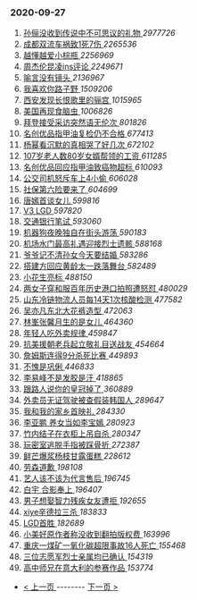 ### 2020-09-27 
1. [ 孙俪没收到传说中不可思议的礼物 ](https://s.weibo.com/weibo?q=%23%E5%AD%99%E4%BF%AA%E6%B2%A1%E6%94%B6%E5%88%B0%E4%BC%A0%E8%AF%B4%E4%B8%AD%E4%B8%8D%E5%8F%AF%E6%80%9D%E8%AE%AE%E7%9A%84%E7%A4%BC%E7%89%A9%23&Refer=top) *2977726*
1. [ 成都双流车祸致1死7伤 ](https://s.weibo.com/weibo?q=%23%E6%88%90%E9%83%BD%E5%8F%8C%E6%B5%81%E8%BD%A6%E7%A5%B8%E8%87%B41%E6%AD%BB7%E4%BC%A4%23&Refer=top) *2265536*
1. [ 越懂越爱小棕瓶 ](https://s.weibo.com/weibo?q=%23%E8%B6%8A%E6%87%82%E8%B6%8A%E7%88%B1%E5%B0%8F%E6%A3%95%E7%93%B6%23&topic_ad=1&Refer=top) *2256969*
1. [ 周杰伦昆凌ins评论 ](https://s.weibo.com/weibo?q=%23%E5%91%A8%E6%9D%B0%E4%BC%A6%E6%98%86%E5%87%8Cins%E8%AF%84%E8%AE%BA%23&Refer=top) *2249671*
1. [ 喻言没有镜头 ](https://s.weibo.com/weibo?q=%E5%96%BB%E8%A8%80%E6%B2%A1%E6%9C%89%E9%95%9C%E5%A4%B4&Refer=top) *2136967*
1. [ 我喜欢你路子野 ](https://s.weibo.com/weibo?q=%23%E6%88%91%E5%96%9C%E6%AC%A2%E4%BD%A0%E8%B7%AF%E5%AD%90%E9%87%8E%23&topic_ad=1&Refer=top) *1509206*
1. [ 西安发现长恨歌里的骊宫 ](https://s.weibo.com/weibo?q=%23%E8%A5%BF%E5%AE%89%E5%8F%91%E7%8E%B0%E9%95%BF%E6%81%A8%E6%AD%8C%E9%87%8C%E7%9A%84%E9%AA%8A%E5%AE%AB%23&Refer=top) *1015965*
1. [ 美国再现食脑虫 ](https://s.weibo.com/weibo?q=%23%E7%BE%8E%E5%9B%BD%E5%86%8D%E7%8E%B0%E9%A3%9F%E8%84%91%E8%99%AB%23&Refer=top) *1006826*
1. [ 拜登接受采访突然语无伦次 ](https://s.weibo.com/weibo?q=%23%E6%8B%9C%E7%99%BB%E6%8E%A5%E5%8F%97%E9%87%87%E8%AE%BF%E7%AA%81%E7%84%B6%E8%AF%AD%E6%97%A0%E4%BC%A6%E6%AC%A1%23&Refer=top) *801826*
1. [ 名创优品指甲油复检仍不合格 ](https://s.weibo.com/weibo?q=%23%E5%90%8D%E5%88%9B%E4%BC%98%E5%93%81%E6%8C%87%E7%94%B2%E6%B2%B9%E5%A4%8D%E6%A3%80%E4%BB%8D%E4%B8%8D%E5%90%88%E6%A0%BC%23&Refer=top) *677413*
1. [ 杨幂看沉默的真相哭了好几次 ](https://s.weibo.com/weibo?q=%23%E6%9D%A8%E5%B9%82%E7%9C%8B%E6%B2%89%E9%BB%98%E7%9A%84%E7%9C%9F%E7%9B%B8%E5%93%AD%E4%BA%86%E5%A5%BD%E5%87%A0%E6%AC%A1%23&Refer=top) *672102*
1. [ 107岁老人数80岁女婿帮领的工资 ](https://s.weibo.com/weibo?q=107%E5%B2%81%E8%80%81%E4%BA%BA%E6%95%B080%E5%B2%81%E5%A5%B3%E5%A9%BF%E5%B8%AE%E9%A2%86%E7%9A%84%E5%B7%A5%E8%B5%84&Refer=top) *611285*
1. [ 名创优品回应指甲油致癌物超标 ](https://s.weibo.com/weibo?q=%23%E5%90%8D%E5%88%9B%E4%BC%98%E5%93%81%E5%9B%9E%E5%BA%94%E6%8C%87%E7%94%B2%E6%B2%B9%E8%87%B4%E7%99%8C%E7%89%A9%E8%B6%85%E6%A0%87%23&Refer=top) *610093*
1. [ 公交司机怒斥车上4小偷 ](https://s.weibo.com/weibo?q=%23%E5%85%AC%E4%BA%A4%E5%8F%B8%E6%9C%BA%E6%80%92%E6%96%A5%E8%BD%A6%E4%B8%8A4%E5%B0%8F%E5%81%B7%23&Refer=top) *606028*
1. [ 社保第六险要来了 ](https://s.weibo.com/weibo?q=%23%E7%A4%BE%E4%BF%9D%E7%AC%AC%E5%85%AD%E9%99%A9%E8%A6%81%E6%9D%A5%E4%BA%86%23&Refer=top) *604699*
1. [ 唐嫣首谈女儿 ](https://s.weibo.com/weibo?q=%E5%94%90%E5%AB%A3%E9%A6%96%E8%B0%88%E5%A5%B3%E5%84%BF&Refer=top) *599816*
1. [ V3 LGD ](https://s.weibo.com/weibo?q=V3%20LGD&Refer=top) *597820*
1. [ 交通银行笔试 ](https://s.weibo.com/weibo?q=%23%E4%BA%A4%E9%80%9A%E9%93%B6%E8%A1%8C%E7%AC%94%E8%AF%95%23&Refer=top) *593060*
1. [ 机器狗夜晚独自在街头游荡 ](https://s.weibo.com/weibo?q=%E6%9C%BA%E5%99%A8%E7%8B%97%E5%A4%9C%E6%99%9A%E7%8B%AC%E8%87%AA%E5%9C%A8%E8%A1%97%E5%A4%B4%E6%B8%B8%E8%8D%A1&Refer=top) *590183*
1. [ 机场水门最高礼遇迎接烈士遗骸 ](https://s.weibo.com/weibo?q=%23%E6%9C%BA%E5%9C%BA%E6%B0%B4%E9%97%A8%E6%9C%80%E9%AB%98%E7%A4%BC%E9%81%87%E8%BF%8E%E6%8E%A5%E7%83%88%E5%A3%AB%E9%81%97%E9%AA%B8%23&Refer=top) *588168*
1. [ 爷爷记不清孙女今天要结婚 ](https://s.weibo.com/weibo?q=%23%E7%88%B7%E7%88%B7%E8%AE%B0%E4%B8%8D%E6%B8%85%E5%AD%99%E5%A5%B3%E4%BB%8A%E5%A4%A9%E8%A6%81%E7%BB%93%E5%A9%9A%23&Refer=top) *583286*
1. [ 搭建方回应黄龄太一跌落舞台 ](https://s.weibo.com/weibo?q=%E6%90%AD%E5%BB%BA%E6%96%B9%E5%9B%9E%E5%BA%94%E9%BB%84%E9%BE%84%E5%A4%AA%E4%B8%80%E8%B7%8C%E8%90%BD%E8%88%9E%E5%8F%B0&Refer=top) *582489*
1. [ 小花生亮标 ](https://s.weibo.com/weibo?q=%23%E5%B0%8F%E8%8A%B1%E7%94%9F%E4%BA%AE%E6%A0%87%23&Refer=top) *488150*
1. [ 两女子穿和服百年历史港口拍照遭怒怼 ](https://s.weibo.com/weibo?q=%E4%B8%A4%E5%A5%B3%E5%AD%90%E7%A9%BF%E5%92%8C%E6%9C%8D%E7%99%BE%E5%B9%B4%E5%8E%86%E5%8F%B2%E6%B8%AF%E5%8F%A3%E6%8B%8D%E7%85%A7%E9%81%AD%E6%80%92%E6%80%BC&Refer=top) *480029*
1. [ 山东冷链物流人员每14天1次核酸检测 ](https://s.weibo.com/weibo?q=%23%E5%B1%B1%E4%B8%9C%E5%86%B7%E9%93%BE%E7%89%A9%E6%B5%81%E4%BA%BA%E5%91%98%E6%AF%8F14%E5%A4%A91%E6%AC%A1%E6%A0%B8%E9%85%B8%E6%A3%80%E6%B5%8B%23&Refer=top) *477582*
1. [ 吴亦凡东北大花裤造型 ](https://s.weibo.com/weibo?q=%23%E5%90%B4%E4%BA%A6%E5%87%A1%E4%B8%9C%E5%8C%97%E5%A4%A7%E8%8A%B1%E8%A3%A4%E9%80%A0%E5%9E%8B%23&Refer=top) *472063*
1. [ 林峯张馨月生的是女儿 ](https://s.weibo.com/weibo?q=%23%E6%9E%97%E5%B3%AF%E5%BC%A0%E9%A6%A8%E6%9C%88%E7%94%9F%E7%9A%84%E6%98%AF%E5%A5%B3%E5%84%BF%23&Refer=top) *464360*
1. [ 年轻人吃外卖规律 ](https://s.weibo.com/weibo?q=%E5%B9%B4%E8%BD%BB%E4%BA%BA%E5%90%83%E5%A4%96%E5%8D%96%E8%A7%84%E5%BE%8B&Refer=top) *459847*
1. [ 抗美援朝老兵起立敬礼目送战友 ](https://s.weibo.com/weibo?q=%23%E6%8A%97%E7%BE%8E%E6%8F%B4%E6%9C%9D%E8%80%81%E5%85%B5%E8%B5%B7%E7%AB%8B%E6%95%AC%E7%A4%BC%E7%9B%AE%E9%80%81%E6%88%98%E5%8F%8B%23&Refer=top) *454664*
1. [ 詹姆斯连得9分杀死比赛 ](https://s.weibo.com/weibo?q=%23%E8%A9%B9%E5%A7%86%E6%96%AF%E8%BF%9E%E5%BE%979%E5%88%86%E6%9D%80%E6%AD%BB%E6%AF%94%E8%B5%9B%23&Refer=top) *449893*
1. [ 不愧是巩俐 ](https://s.weibo.com/weibo?q=%23%E4%B8%8D%E6%84%A7%E6%98%AF%E5%B7%A9%E4%BF%90%23&Refer=top) *446833*
1. [ 李易峰不是发胶是汗 ](https://s.weibo.com/weibo?q=%23%E6%9D%8E%E6%98%93%E5%B3%B0%E4%B8%8D%E6%98%AF%E5%8F%91%E8%83%B6%E6%98%AF%E6%B1%97%23&Refer=top) *418865*
1. [ 跟路人说你的皇冠掉了 ](https://s.weibo.com/weibo?q=%E8%B7%9F%E8%B7%AF%E4%BA%BA%E8%AF%B4%E4%BD%A0%E7%9A%84%E7%9A%87%E5%86%A0%E6%8E%89%E4%BA%86&Refer=top) *360889*
1. [ 外卖员无证驾驶被查假装韩国人 ](https://s.weibo.com/weibo?q=%E5%A4%96%E5%8D%96%E5%91%98%E6%97%A0%E8%AF%81%E9%A9%BE%E9%A9%B6%E8%A2%AB%E6%9F%A5%E5%81%87%E8%A3%85%E9%9F%A9%E5%9B%BD%E4%BA%BA&Refer=top) *289647*
1. [ 我和我的家乡首映礼 ](https://s.weibo.com/weibo?q=%23%E6%88%91%E5%92%8C%E6%88%91%E7%9A%84%E5%AE%B6%E4%B9%A1%E9%A6%96%E6%98%A0%E7%A4%BC%23&Refer=top) *284330*
1. [ 李亚鹏 养女当如李宝嫣 ](https://s.weibo.com/weibo?q=%E6%9D%8E%E4%BA%9A%E9%B9%8F%20%E5%85%BB%E5%A5%B3%E5%BD%93%E5%A6%82%E6%9D%8E%E5%AE%9D%E5%AB%A3&Refer=top) *280923*
1. [ 竹内结子在衣柜上吊自杀 ](https://s.weibo.com/weibo?q=%23%E7%AB%B9%E5%86%85%E7%BB%93%E5%AD%90%E5%9C%A8%E8%A1%A3%E6%9F%9C%E4%B8%8A%E5%90%8A%E8%87%AA%E6%9D%80%23&Refer=top) *280347*
1. [ 玩密室逃脱手指被踩骨折 ](https://s.weibo.com/weibo?q=%23%E7%8E%A9%E5%AF%86%E5%AE%A4%E9%80%83%E8%84%B1%E6%89%8B%E6%8C%87%E8%A2%AB%E8%B8%A9%E9%AA%A8%E6%8A%98%23&Refer=top) *272387*
1. [ 鲜芒爆浆杨枝甘露蛋糕 ](https://s.weibo.com/weibo?q=%E9%B2%9C%E8%8A%92%E7%88%86%E6%B5%86%E6%9D%A8%E6%9E%9D%E7%94%98%E9%9C%B2%E8%9B%8B%E7%B3%95&Refer=top) *228612*
1. [ 劳森道歉 ](https://s.weibo.com/weibo?q=%23%E5%8A%B3%E6%A3%AE%E9%81%93%E6%AD%89%23&Refer=top) *198108*
1. [ 艺人该不该为代言售后 ](https://s.weibo.com/weibo?q=%23%E8%89%BA%E4%BA%BA%E8%AF%A5%E4%B8%8D%E8%AF%A5%E4%B8%BA%E4%BB%A3%E8%A8%80%E5%94%AE%E5%90%8E%23&Refer=top) *196745*
1. [ 白宇 合影奉上 ](https://s.weibo.com/weibo?q=%E7%99%BD%E5%AE%87%20%E5%90%88%E5%BD%B1%E5%A5%89%E4%B8%8A&Refer=top) *196407*
1. [ 男子想娶智力残疾女友遭拒 ](https://s.weibo.com/weibo?q=%23%E7%94%B7%E5%AD%90%E6%83%B3%E5%A8%B6%E6%99%BA%E5%8A%9B%E6%AE%8B%E7%96%BE%E5%A5%B3%E5%8F%8B%E9%81%AD%E6%8B%92%23&Refer=top) *192655*
1. [ xiye辛德拉三杀 ](https://s.weibo.com/weibo?q=%23xiye%E8%BE%9B%E5%BE%B7%E6%8B%89%E4%B8%89%E6%9D%80%23&Refer=top) *183833*
1. [ LGD首胜 ](https://s.weibo.com/weibo?q=%23LGD%E9%A6%96%E8%83%9C%23&Refer=top) *182689*
1. [ 小美好原作者称没收到翻拍版权费 ](https://s.weibo.com/weibo?q=%E5%B0%8F%E7%BE%8E%E5%A5%BD%E5%8E%9F%E4%BD%9C%E8%80%85%E7%A7%B0%E6%B2%A1%E6%94%B6%E5%88%B0%E7%BF%BB%E6%8B%8D%E7%89%88%E6%9D%83%E8%B4%B9&Refer=top) *163996*
1. [ 重庆一煤矿一氧化碳超限事故16人死亡 ](https://s.weibo.com/weibo?q=%23%E9%87%8D%E5%BA%86%E4%B8%80%E7%85%A4%E7%9F%BF%E4%B8%80%E6%B0%A7%E5%8C%96%E7%A2%B3%E8%B6%85%E9%99%90%E4%BA%8B%E6%95%8516%E4%BA%BA%E6%AD%BB%E4%BA%A1%23&Refer=top) *155468*
1. [ 三位志愿军烈士亲属均已确认 ](https://s.weibo.com/weibo?q=%23%E4%B8%89%E4%BD%8D%E5%BF%97%E6%84%BF%E5%86%9B%E7%83%88%E5%A3%AB%E4%BA%B2%E5%B1%9E%E5%9D%87%E5%B7%B2%E7%A1%AE%E8%AE%A4%23&Refer=top) *154319*
1. [ 高中师兄在意大利的参赛作品 ](https://s.weibo.com/weibo?q=%E9%AB%98%E4%B8%AD%E5%B8%88%E5%85%84%E5%9C%A8%E6%84%8F%E5%A4%A7%E5%88%A9%E7%9A%84%E5%8F%82%E8%B5%9B%E4%BD%9C%E5%93%81&Refer=top) *153774* 

- [ < 上一页 ](https://github.com/able8/weibo-hot-record/blob/master/2020-09-26.md) -------- [ 下一页 > ](https://github.com/able8/weibo-hot-record/blob/master/2020-09-28.md)
